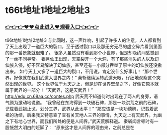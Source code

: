 # t66t地址1地址2地址3

### <a href="https://https://github.com/budfg/haiu/issues/1">👉👉👉♥♥点此进入♥观看入口👈👉👉</a>

t66t地址1地址2地址3
 与此同时，这一声炸响，引起了许多人的注意，人人都看到了天上出现了一道巨大的裂口，至于透过裂口以及那无穷无尽的虚空碎片看到里面的那一番景象就很难了。
    很多人虽然没有看到那个小世界，但是却隐约间感觉到了一丝不同寻常。
    银月仙王出现，天空裂开一个大洞，有了那些消失的人以及幻仙族入侵，好不容易解决了幻仙族，甚至还有一小部分吞噬了原主的幻仙族还没揪出来。
    如今天上又多了一道巨大的裂口，不用说，肯定没什么好事儿！
    “那个世界，好像就在我们武道大世界之内！”
    秦斩继续运转武道天眼，仔细地观察这个突然出现的世界。
    这个世界位于九天之上，但是却在世界壁垒之下，好像它原本就属于武界的一部分！
    “天武界，这是天武界！”
    http://edu.cn.68aa.cc/contes.php
    武天荒不知道何时出现在了两人的身旁，语气颇为激动地说道。
    “我曾经在东海得到一块破石碑，那是一块洪荒之前的石碑，记载着武祖止戈，划分三界，武界从此太平！”
    “那应该是一块功德碑，记载着武祖的功绩，后来我又特意查了查有关天地人三界的事情，九天之上有天武界，九幽之下有地心世界，而我们所处的便是人间界。”武天荒解释道。
    秦斩闻言顿时有一股恍然大明白的赶脚了：
    “原来这才是人间界的理由来，之前总是在
